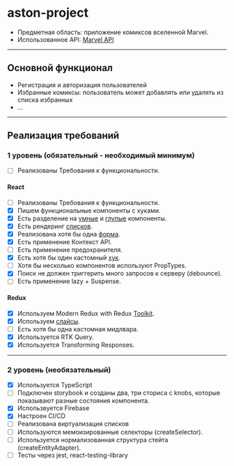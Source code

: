 # aston-project

- Предметная область: приложение комиксов вселенной Marvel.
- Использованное API: [Marvel API](https://developer.marvel.com/docs)

---

## Основной функционал

- Регистрация и авторизация пользователей
- Избранные комиксы: пользователь может добавлять или удалять из списка избранных
- ...

---

## Реализация требований

### 1 уровень (обязательный - необходимый минимум)

- [ ] Реализованы Требования к функциональности.

#### React

- [ ] Реализованы Требования к функциональности.
- [x] Пишем функциональные компоненты c хуками.
- [x] Есть разделение на [умные](src/pages/main/main.tsx) и [глупые](src/components/button/button.tsx) компоненты.
- [x] Есть рендеринг [списков](src/pages/main/main.tsx).
- [x] Реализована хотя бы одна [форма](src/components/form/form.tsx).
- [x] Есть применение Контекст API.
- [ ] Есть применение предохранителя.
- [x] Есть хотя бы один кастомный [хук](src/hooks/auth.ts).
- [ ] Хотя бы несколько компонентов используют PropTypes.
- [x] Поиск не должен триггерить много запросов к серверу (debounce).
- [ ] Есть применение lazy + Suspense.

#### Redux

- [x] Используем Modern Redux with Redux [Toolkit](src/store/store.ts).
- [x] Используем [слайсы](src/store/reducers/all-comics/slice.ts).
- [ ] Есть хотя бы одна кастомная мидлвара.
- [x] Используется RTK Query.
- [x] Используется Transforming Responses.

---

### 2 уровень (необязательный)

- [x] Используется TypeScript
- [ ] Подключен storybook и созданы два, три сториса с knobs, которые показывают разные состояния компонента.
- [x] Использвуется Firebase
- [x] Настроен CI/CD
- [ ] Реализована виртуализация списков
- [ ] Используются мемоизированные селекторы (createSelector).
- [ ] Используется нормализованная структура стейта (createEntityAdapter).
- [ ] Тесты через jest, react-testing-library
